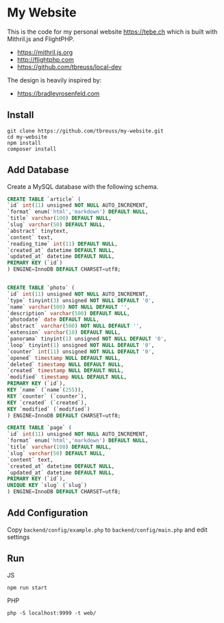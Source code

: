 # My Website

This is the code for my personal website <https://tebe.ch> which is built with Mithril.js and FlightPHP.

- <https://mithril.js.org>
- <http://flightphp.com>
- <https://github.com/tbreuss/local-dev>

The design is heavily inspired by:

- <https://bradleyrosenfeld.com>

## Install

    git clone https://github.com/tbreuss/my-website.git
    cd my-website
    npm install
    composer install

## Add Database

Create a MySQL database with the following schema.

~~~sql
CREATE TABLE `article` (
`id` int(11) unsigned NOT NULL AUTO_INCREMENT,
`format` enum('html','markdown') DEFAULT NULL,
`title` varchar(100) DEFAULT NULL,
`slug` varchar(50) DEFAULT NULL,
`abstract` tinytext,
`content` text,
`reading_time` int(11) DEFAULT NULL,
`created_at` datetime DEFAULT NULL,
`updated_at` datetime DEFAULT NULL,
PRIMARY KEY (`id`)
) ENGINE=InnoDB DEFAULT CHARSET=utf8;


CREATE TABLE `photo` (
`id` int(11) unsigned NOT NULL AUTO_INCREMENT,
`type` tinyint(3) unsigned NOT NULL DEFAULT '0',
`name` varchar(500) NOT NULL DEFAULT '',
`description` varchar(500) DEFAULT NULL,
`photodate` date DEFAULT NULL,
`abstract` varchar(500) NOT NULL DEFAULT '',
`extension` varchar(10) DEFAULT NULL,
`panorama` tinyint(1) unsigned NOT NULL DEFAULT '0',
`loop` tinyint(1) unsigned NOT NULL DEFAULT '0',
`counter` int(11) unsigned NOT NULL DEFAULT '0',
`opened` timestamp NULL DEFAULT NULL,
`deleted` timestamp NULL DEFAULT NULL,
`created` timestamp NULL DEFAULT NULL,
`modified` timestamp NULL DEFAULT NULL,
PRIMARY KEY (`id`),
KEY `name` (`name`(255)),
KEY `counter` (`counter`),
KEY `created` (`created`),
KEY `modified` (`modified`)
) ENGINE=InnoDB DEFAULT CHARSET=utf8;

CREATE TABLE `page` (
`id` int(11) unsigned NOT NULL AUTO_INCREMENT,
`format` enum('html','markdown') DEFAULT NULL,
`title` varchar(100) DEFAULT NULL,
`slug` varchar(50) DEFAULT NULL,
`content` text,
`created_at` datetime DEFAULT NULL,
`updated_at` datetime DEFAULT NULL,
PRIMARY KEY (`id`),
UNIQUE KEY `slug` (`slug`)
) ENGINE=InnoDB DEFAULT CHARSET=utf8;
~~~

## Add Configuration

Copy `backend/config/example.php` to `backend/config/main.php` and edit settings

## Run
    
JS

    npm run start

PHP
    
    php -S localhost:9999 -t web/
